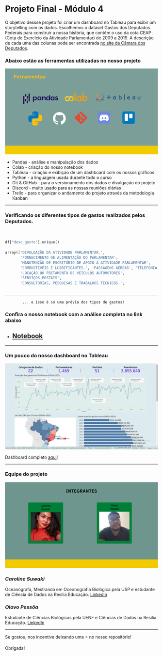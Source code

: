 # **Projeto Final - Módulo 4**                    

O objetivo dessse projeto foi criar um dashboard no Tableau para exibir um storytelling com os dados. Escolhemos o dataset Gastos dos Deputados Federais para construir a nossa história, que contém o uso da cota CEAP (Cota de Exercício da Atividade Parlamentar) de 2009 a 2019.  A descrição de cada uma das colunas pode ser encontrada [no site da Câmara dos Deputados](https://www2.camara.leg.br/transparencia/cota-para-exercicio-da-atividade-parlamentar/explicacoes-sobre-o-formato-dos-arquivos-xml). 
 
 
 ### **Abaixo estão as ferramentas utilizadas no nosso projeto**

<img src="https://github.com/csuwaki/projetofinalmodulo4/blob/main/imagens/ferramentas.png" width="650"/>

* Pandas - análise e manipulação dos dados 
* Colab - criação do nosso notebook
* Tableau - criação e exibição de um dashboard com os nossos gráficos
* Python - a linguagem usada durante todo o curso
* Git & GitHub - para o versionamento dos dados e divulgação do projeto
* Discord - muito usado para as nossas reuniões diárias 
* Trello - para organizar o andamento do projeto através da metodologia Kanban 

---

 ### **Verificando os diferentes tipos de gastos realizados pelos Deputados.**
```python


df["desc_gasto"].unique() 

array(['DIVULGAÇÃO DA ATIVIDADE PARLAMENTAR.',
       'FORNECIMENTO DE ALIMENTAÇÃO DO PARLAMENTAR',
       'MANUTENÇÃO DE ESCRITÓRIO DE APOIO À ATIVIDADE PARLAMENTAR',
       'COMBUSTÍVEIS E LUBRIFICANTES.', 'PASSAGENS AÉREAS', 'TELEFONIA',
       'LOCAÇÃO OU FRETAMENTO DE VEÍCULOS AUTOMOTORES',
       'SERVIÇOS POSTAIS',
       'CONSULTORIAS, PESQUISAS E TRABALHOS TÉCNICOS.',
       
 ```
       
---

            ... e isso é só uma prévia dos tipos de gastos!
### **Confira o nosso notebook com a análise completa no link abaixo**

* ## **[Notebook](https://github.com/csuwaki/projetofinalmodulo4/blob/main/notebook/cotaparlamentar.ipynb)**

---

 ### **Um pouco do nosso dashboard no Tableau**
<img src="https://github.com/csuwaki/projetofinalmodulo4/blob/main/imagens/Tableau_image.jpeg" width="650"/>


Dashboard completo [aqui](https://public.tableau.com/app/profile/csuwaki/viz/cotaparlamentar/UsodaCEAPde2009a2019)!

---

 ### **Equipe do projeto** 

<img src="https://github.com/csuwaki/projetofinalmodulo4/blob/main/imagens/equipe.png" width="650"/>

### ***Caroline Suwaki*** 
 Oceanógrafa, Mestranda em Oceonografia Biológica pela USP e estudante de Ciência de Dados na Resilia Educação. 
[LinkedIn](https://www.linkedin.com/in/csuwaki/)

### ***Olavo Pessôa*** 
 Estudante de Ciências Biológicas pela UENF e Ciências de Dados na Resilia Educação.
 [LinkedIn](https://www.linkedin.com/in/olavo-pess%C3%B4a/)
 
 
---

 Se gostou, nos incentive deixando uma :star: no nosso repositório!
 
 Obrigada!

